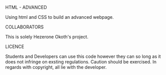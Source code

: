 HTML - ADVANCED

Using html and CSS to build an advanced webpage.

COLLABORATORS

This is solely Hezerone Okoth's project.

LICENCE

Students and Developers can use this code however they can so long as it does not infringe on exsting regulations. Caution should be exercised.
In regards with copyright, all lie with the developer.
